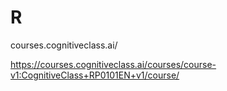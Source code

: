 # R
courses.cognitiveclass.ai/


https://courses.cognitiveclass.ai/courses/course-v1:CognitiveClass+RP0101EN+v1/course/
